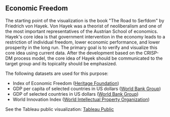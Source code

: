 <h2 id="data">Economic Freedom</h2>

The starting point of the visualization is the book "The Road to Serfdom" by Friedrich von Hayek. 
Von Hayek was a theorist of neoliberalism and one of the most important representatives of the Austrian School of economics. 
Hayek's core idea is that government intervention in the economy leads to a restriction of individual freedom, lower economic performance, and lower prosperity in the long run. 
The primary goal is to verify and visualize this core idea using current data.
After the development based on the CRISP-DM process model, the core idea of Hayek should be communicated to the target group and its topicality should be emphasized.

The following datasets are used for this purpose:
- Index of Economic Freedom (<a href="https://www.heritage.org/index/pages/report" target="_blank">Heritage Foundation</a>)
- GDP per capita of selected countries in US dollars (<a href="https://data.worldbank.org/indicator/NY.GDP.PCAP.CD" target="_blank">World Bank Group</a>)
- GDP of selected countries in US dollars (<a href="https://data.worldbank.org/indicator/NY.GDP.MKTP.CD" target="_blank">World Bank Group</a>)
- World Innovation Index (<a href="https://www.wipo.int/web-publications/global-innovation-index-2024/en/gii-2024-results.html" target="_blank">World Intellectual Property Organization</a>)

See the Tableau public visualization: <a href="https://public.tableau.com/views/Visualization_Economic-Freedom/Story1?:language=de-DE&publish=yes&:sid=&:redirect=auth&:display_count=n&:origin=viz_share_link" target="_blank">Tableau Public</a>
